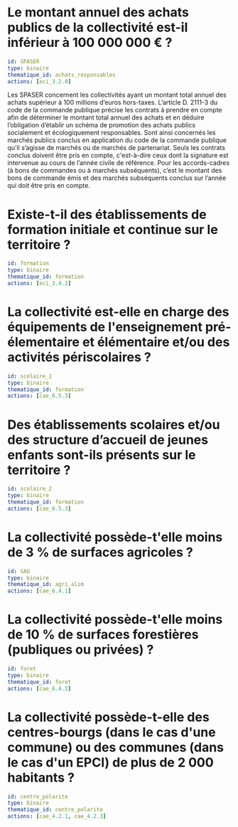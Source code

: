 # Le montant annuel des achats publics de la collectivité est-il inférieur à 100 000 000 € ?
```yaml
id: SPASER
type: binaire
thematique_id: achats_responsables
actions: [eci_3.2.0]
```
Les SPASER concernent les collectivités ayant un montant total annuel des achats supérieur à 100 millions d’euros hors-taxes.
L’article D. 2111-3 du code de la commande publique précise les contrats à prendre en compte afin de déterminer le montant total annuel des achats et en déduire l’obligation d’établir un schéma de promotion des achats publics socialement et écologiquement responsables.
Sont ainsi concernés les marchés publics conclus en application du code de la commande publique qu’il s’agisse de marchés ou de marchés de partenariat.
Seuls les contrats conclus doivent être pris en compte, c'est-à-dire ceux dont la signature est intervenue au cours de l’année civile de référence. Pour les accords-cadres (à bons de commandes ou à marchés subséquents), c’est le montant des bons de commande émis et des marchés subséquents conclus sur l’année qui doit être pris en compte.

# Existe-t-il des établissements de formation initiale et continue sur le territoire ?
```yaml
id: formation
type: binaire
thematique_id: formation
actions: [eci_3.4.2]
```

# La collectivité est-elle en charge des équipements de l'enseignement pré-élementaire et élémentaire et/ou des activités périscolaires ?
```yaml
id: scolaire_1
type: binaire
thematique_id: formation
actions: [cae_6.5.3]
```

# Des établissements scolaires et/ou des structure d’accueil de jeunes enfants sont-ils présents sur le territoire ?
```yaml
id: scolaire_2
type: binaire
thematique_id: formation
actions: [cae_6.5.3]
```

# La collectivité possède-t'elle moins de 3 % de surfaces agricoles ?
```yaml
id: SAU
type: binaire
thematique_id: agri_alim
actions: [cae_6.4.1]
```

# La collectivité possède-t'elle moins de 10 % de surfaces forestières (publiques ou privées) ?
```yaml
id: foret
type: binaire
thematique_id: foret
actions: [cae_6.4.2]
```

# La collectivité possède-t-elle des centres-bourgs (dans le cas d'une commune) ou des communes (dans le cas d'un EPCI) de plus de 2 000 habitants ?
```yaml
id: centre_polarite
type: binaire
thematique_id: centre_polarite
actions: [cae_4.2.1, cae_4.2.3]
```

